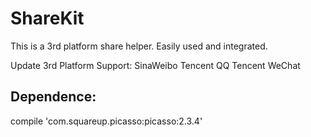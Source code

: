 # ShareKit
This is a 3rd platform share helper. Easily used and integrated.

Update 
3rd Platform Support:
SinaWeibo 
Tencent QQ
Tencent WeChat

## Dependence:
compile 'com.squareup.picasso:picasso:2.3.4'
